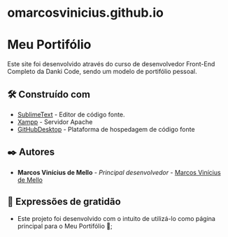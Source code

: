 # omarcosvinicius.github.io
# Meu Portifólio

Este site foi desenvolvido através do curso de desenvolvedor Front-End Completo da Danki Code, sendo um modelo de portifólio pessoal.

## 🛠️ Construído com

* [SublimeText](https://www.sublimetext.com/) - Editor de código fonte.
* [Xampp](https://www.apachefriends.org/pt_br/index.html) - Servidor Apache
* [GitHubDesktop](https://desktop.github.com/) - Plataforma de hospedagem de código fonte

## ✒️ Autores

* **Marcos Vinícius de Mello** - *Principal desenvolvedor* - [Marcos Vinícius de Mello](https://github.com/omarcosvinicius)

## 🎁 Expressões de gratidão

* Este projeto foi desenvolvido com o intuito de utilizá-lo como página principal para o Meu Portifólio 📢;

